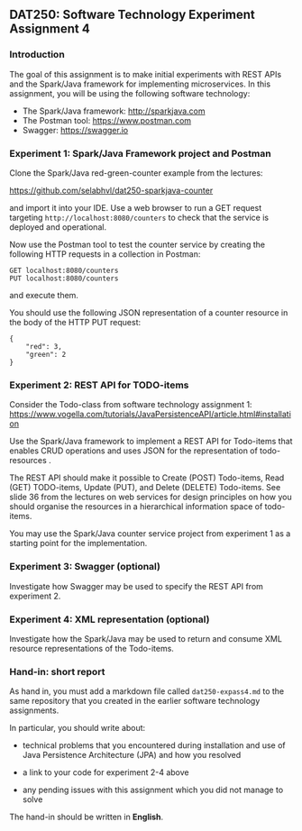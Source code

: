 ## DAT250: Software Technology Experiment Assignment 4

### Introduction

The goal of this assignment is to make initial experiments with REST APIs and the Spark/Java framework for implementing microservices. In this assignment, you will be using the following software technology:

- The Spark/Java framework: http://sparkjava.com
- The Postman tool: https://www.postman.com
- Swagger: https://swagger.io

### Experiment 1: Spark/Java Framework project and Postman

Clone the Spark/Java red-green-counter example from the lectures:

https://github.com/selabhvl/dat250-sparkjava-counter

and import it into your IDE. Use a web browser to run a GET request targeting `http://localhost:8080/counters` to check that the service is deployed and operational.

Now use the Postman tool to test the counter service by creating the following HTTP requests in a collection in Postman:

```
GET localhost:8080/counters
PUT localhost:8080/counters
```

and execute them.

You should use the following JSON representation of a counter resource in the body of the HTTP PUT request:

```
{
    "red": 3,
    "green": 2
}
```

### Experiment 2: REST API for TODO-items

Consider the Todo-class from software technology assignment 1: https://www.vogella.com/tutorials/JavaPersistenceAPI/article.html#installation

Use the Spark/Java framework to implement a REST API for Todo-items that enables CRUD operations and uses JSON for the representation of todo-resources .

The REST API should make it possible to Create (POST) Todo-items, Read (GET) TODO-items, Update (PUT), and Delete (DELETE) Todo-items. See slide 36 from the lectures on web services for design principles on how you should organise the resources in a hierarchical information space of todo-items.

You may use the Spark/Java counter service project from experiment 1 as a starting point for the implementation.

### Experiment 3: Swagger (optional)

Investigate how Swagger may be used to specify the REST API from experiment 2.

### Experiment 4: XML representation (optional)

Investigate how the Spark/Java may be used to return and consume XML resource representations of the Todo-items.

### Hand-in: short report

As hand in, you must add a markdown file called `dat250-expass4.md` to the same repository that you created in the earlier software technology assignments.

In particular, you should write about:

- technical problems that you encountered during installation and use of Java Persistence Architecture (JPA) and how you resolved

- a link to your code for experiment 2-4 above

- any pending issues with this assignment which you did not manage to solve

The hand-in should be written in **English**.
